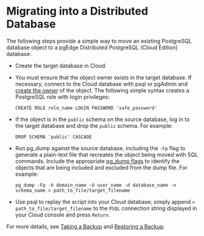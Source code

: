 # Migrating into a Distributed Database

The following steps provide a simple way to move an existing PostgreSQL database object to a pgEdge Distributed PostgreSQL (Cloud Edition) database:

* Create the target database in Cloud.
* You must ensure that the object owner exists in the target database. If necessary, connect to the Cloud database with psql or pgAdmin and [create the owner](https://www.postgresql.org/docs/16/sql-createrole.html) of the object. The following simple syntax creates a PostgreSQL role with login privileges:

    `CREATE ROLE role_name LOGIN PASSWORD 'safe_password'`

* If the object is in the `public` schema on the source database, log in to the target database and drop the `public` schema. For example:

    `DROP SCHEMA 'public' CASCADE`

* Run pg_dump against the source database, including the `-Fp` flag to generate a plain-text file that recreates the object being moved with SQL commands. Include the appropriate [pg_dump flags](https://www.postgresql.org/docs/16/app-pgdump.html) to identify the objects that are being included and excluded from the dump file. For example:

    `pg_dump -Fp -h domain_name -U user_name -d database_name -n schema_name > path_to_file/target_filename`

* Use psql to replay the script into your Cloud database; simply append `< path_to_file/target_filename` to the `PSQL` connection string displayed in your Cloud console and press `Return`.

For more details, see [Taking a Backup](/cloud/migration/backup.md) and [Restoring a Backup](/cloud/migration/restore.md).
